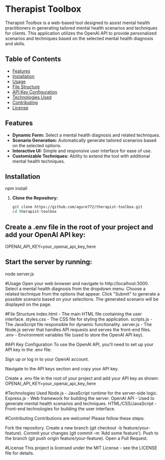 # Therapist Toolbox

Therapist Toolbox is a web-based tool designed to assist mental health practitioners in generating tailored mental health scenarios and techniques for clients. This application utilizes the OpenAI API to provide personalized scenarios and techniques based on the selected mental health diagnosis and skills.

## Table of Contents

- [Features](#features)
- [Installation](#installation)
- [Usage](#usage)
- [File Structure](#file-structure)
- [API Key Configuration](#api-key-configuration)
- [Technologies Used](#technologies-used)
- [Contributing](#contributing)
- [License](#license)

## Features

- **Dynamic Form:** Select a mental health diagnosis and related techniques.
- **Scenario Generation:** Automatically generate tailored scenarios based on the selected options.
- **Interactive UI:** Simple and responsive user interface for ease of use.
- **Customizable Techniques:** Ability to extend the tool with additional mental health techniques.

## Installation
npm install

1. **Clone the Repository:**

   ```bash
   git clone https://github.com/agure772/therapist-toolbox.git
   cd therapist-toolbox

## Create a .env file in the root of your project and add your OpenAI API key:
OPENAI_API_KEY=your_openai_api_key_here

## Start the server by running:
node server.js

#Usage
Open your web browser and navigate to http://localhost:3000.
Select a mental health diagnosis from the dropdown menu.
Choose a related technique from the options that appear.
Click "Submit" to generate a possible scenario based on your selections.
The generated scenario will be displayed on the page.

#File Structure
index.html - The main HTML file containing the user interface.
styles.css - The CSS file for styling the application.
scripts.js - The JavaScript file responsible for dynamic functionality.
server.js - The Node.js server that handles API requests and serves the front-end files.
.env - Environment variables file (used to store the OpenAI API key).


#API Key Configuration
To use the OpenAI API, you'll need to set up your API key in the .env file:

Sign up or log in to your OpenAI account.

Navigate to the API keys section and copy your API key.

Create a .env file in the root of your project and add your API key as shown:
OPENAI_API_KEY=your_openai_api_key_here


#Technologies Used
Node.js - JavaScript runtime for the server-side logic.
Express.js - Web framework for building the server.
OpenAI API - Used to generate mental health scenarios and techniques.
HTML/CSS/JavaScript - Front-end technologies for building the user interface.


#Contributing
Contributions are welcome! Please follow these steps:

Fork the repository.
Create a new branch (git checkout -b feature/your-feature).
Commit your changes (git commit -m 'Add some feature').
Push to the branch (git push origin feature/your-feature).
Open a Pull Request.

#License
This project is licensed under the MIT License - see the LICENSE file for details.
